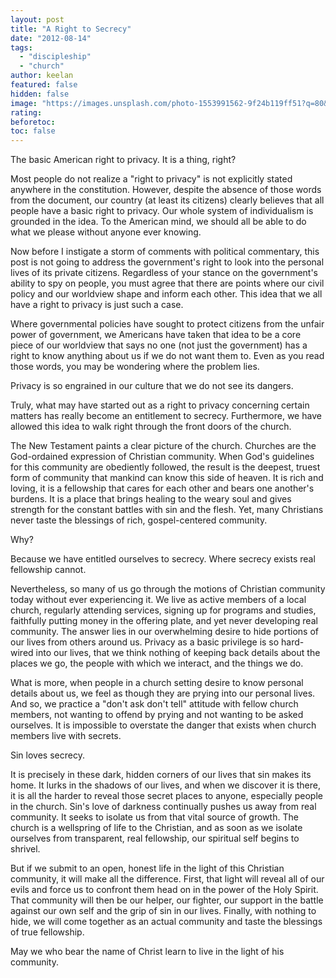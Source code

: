 ```yaml
---
layout: post
title: "A Right to Secrecy"
date: "2012-08-14"
tags: 
  - "discipleship"
  - "church"
author: keelan
featured: false
hidden: false
image: "https://images.unsplash.com/photo-1553991562-9f24b119ff51?q=80&w=1939&auto=format&fit=crop&ixlib=rb-4.0.3&ixid=M3wxMjA3fDB8MHxwaG90by1wYWdlfHx8fGVufDB8fHx8fA%3D%3D"
rating:
beforetoc:
toc: false
---
```


The basic American right to privacy. It is a thing, right?

Most people do not realize a "right to privacy" is not explicitly stated anywhere in the constitution. However, despite the absence of those words from the document, our country (at least its citizens) clearly believes that all people have a basic right to privacy. Our whole system of individualism is grounded in the idea. To the American mind, we should all be able to do what we please without anyone ever knowing.

Now before I instigate a storm of comments with political commentary, this post is not going to address the government's right to look into the personal lives of its private citizens. Regardless of your stance on the government's ability to spy on people, you must agree that there are points where our civil policy and our worldview shape and inform each other. This idea that we all have a right to privacy is just such a case.

Where governmental policies have sought to protect citizens from the unfair power of government, we Americans have taken that idea to be a core piece of our worldview that says no one (not just the government) has a right to know anything about us if we do not want them to. Even as you read those words, you may be wondering where the problem lies.

Privacy is so engrained in our culture that we do not see its dangers.

Truly, what may have started out as a right to privacy concerning certain matters has really become an entitlement to secrecy. Furthermore, we have allowed this idea to walk right through the front doors of the church.

The New Testament paints a clear picture of the church. Churches are the God-ordained expression of Christian community. When God's guidelines for this community are obediently followed, the result is the deepest, truest form of community that mankind can know this side of heaven. It is rich and loving, it is a fellowship that cares for each other and bears one another's burdens. It is a place that brings healing to the weary soul and gives strength for the constant battles with sin and the flesh. Yet, many Christians never taste the blessings of rich, gospel-centered community.

Why?

Because we have entitled ourselves to secrecy. Where secrecy exists real fellowship cannot.

Nevertheless, so many of us go through the motions of Christian community today without ever experiencing it. We live as active members of a local church, regularly attending services, signing up for programs and studies, faithfully putting money in the offering plate, and yet never developing real community. The answer lies in our overwhelming desire to hide portions of our lives from others around us. Privacy as a basic privilege is so hard-wired into our lives, that we think nothing of keeping back details about the places we go, the people with which we interact, and the things we do.

What is more, when people in a church setting desire to know personal details about us, we feel as though they are prying into our personal lives. And so, we practice a "don't ask don't tell" attitude with fellow church members, not wanting to offend by prying and not wanting to be asked ourselves. It is impossible to overstate the danger that exists when church members live with secrets.

Sin loves secrecy.

It is precisely in these dark, hidden corners of our lives that sin makes its home. It lurks in the shadows of our lives, and when we discover it is there, it is all the harder to reveal those secret places to anyone, especially people in the church. Sin's love of darkness continually pushes us away from real community. It seeks to isolate us from that vital source of growth. The church is a wellspring of life to the Christian, and as soon as we isolate ourselves from transparent, real fellowship, our spiritual self begins to shrivel.

But if we submit to an open, honest life in the light of this Christian community, it will make all the difference. First, that light will reveal all of our evils and force us to confront them head on in the power of the Holy Spirit. That community will then be our helper, our fighter, our support in the battle against our own self and the grip of sin in our lives. Finally, with nothing to hide, we will come together as an actual community and taste the blessings of true fellowship.

May we who bear the name of Christ learn to live in the light of his community.
